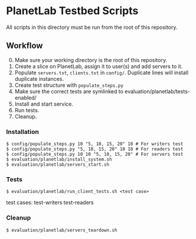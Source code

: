 # PlanetLab Testbed Scripts

All scripts in this directory must be run from the root of this repository.

## Workflow

0. Make sure your working directory is the root of this repository.
1. Create a slice on PlanetLab, assign it to user(s) and add servers to it.
2. Populate `servers.txt`, `clients.txt` in `config/`. Duplicate lines will install duplicate instances.
3. Create test structure with `populate_steps.py`
4. Make sure the correct tests are symlinked to evaluation/planetlab/tests-enabled/
5. Install and start service.
6. Run tests.
7. Cleanup.

### Installation

```
$ config/populate_steps.py 10 "5, 10, 15, 20" 10 # For writers test
$ config/populate_steps.py "5, 10, 15, 20" 10 10 # For readers test
$ config/populate_steps.py 10 10 "5, 10, 15, 20" # For servers test
$ evaluation/planetlab/install_system.sh
$ evaluation/planetlab/servers_start.sh
```

### Tests

```
$ evaluation/planetlab/run_client_tests.sh <test case>
```

test cases: test-writers test-readers

### Cleanup

```
$ evaluation/planetlab/servers_teardown.sh
```
